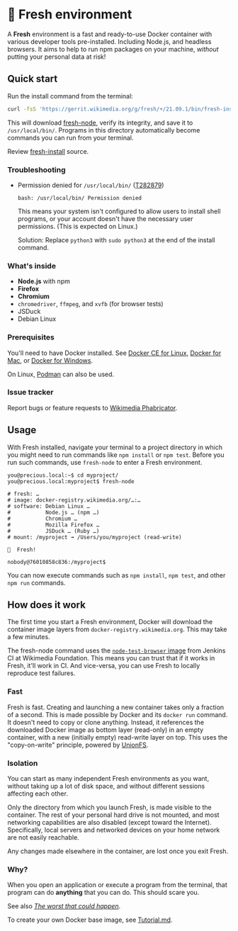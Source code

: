 # 🌱  Fresh environment

A **Fresh** environment is a fast and ready-to-use Docker container with
various developer tools pre-installed. Including Node.js, and headless
browsers. It aims to help to run npm packages on your machine,
_without_ putting your personal data at risk!

## Quick start

Run the install command from the terminal:

```sh
curl -fsS 'https://gerrit.wikimedia.org/g/fresh/+/21.09.1/bin/fresh-install?format=TEXT' | base64 --decode | python3
```

This will download [fresh-node](/bin/fresh-node12), verify its integrity, and save it to `/usr/local/bin/`. Programs in this directory automatically become commands you can run from your terminal.

Review [fresh-install](/bin/fresh-install) source.

### Troubleshooting

* Permission denied for `/usr/local/bin/` ([T282879](https://phabricator.wikimedia.org/T282879))

  ```
  bash: /usr/local/bin/ Permission denied
  ```

  This means your system isn't configured to allow users to install
  shell programs, or your account doesn't have the necessary user
  permissions. (This is expected on Linux.)

  Solution: Replace `python3` with `sudo python3` at the end of the install
  command.


### What's inside

* **Node.js** with npm
* **Firefox**
* **Chromium**
* `chromedriver`, `ffmpeg`, and `xvfb` (for browser tests)
* JSDuck
* Debian Linux

### Prerequisites

You'll need to have Docker installed. See [Docker CE for Linux](https://docs.docker.com/install/#server), [Docker for Mac](https://hub.docker.com/editions/community/docker-ce-desktop-mac), or [Docker for Windows](https://docs.docker.com/docker-for-windows/install/).

On Linux, [Podman](https://podman.io/) can also be used.

### Issue tracker

Report bugs or feature requests to [Wikimedia Phabricator](https://phabricator.wikimedia.org/tag/fresh/).

## Usage

With Fresh installed, navigate your terminal to a project directory in which
you might need to run commands like `npm install` or `npm test`.
Before you run such commands, use `fresh-node` to enter a Fresh environment.

```
you@precious.local:~$ cd myproject/
you@precious.local:myproject$ fresh-node

# fresh: …
# image: docker-registry.wikimedia.org/…:…
# software: Debian Linux …
#           Node.js … (npm …)
#           Chromium …
#           Mozilla Firefox …
#           JSDuck … (Ruby …)
# mount: /myproject ➟ /Users/you/myproject (read-write)

🌱  Fresh!

nobody@76010858c836:/myproject$
```

You can now execute commands such as `npm install`, `npm test`, and
other `npm run` commands.

## How does it work

The first time you start a Fresh environment, Docker will download the
container image layers from `docker-registry.wikimedia.org`. This may take
a few minutes.

The fresh-node command uses the [`node-test-browser` image](./Tutorial.md#start-of-content)
from Jenkins CI at Wikimedia Foundation. This means you can trust that if it
works in Fresh, it'll work in CI. And vice-versa, you can use Fresh to locally
reproduce test failures.

### Fast

Fresh is fast. Creating and launching a new container takes only a fraction
of a second. This is made possible by Docker and its `docker run` command.
It doesn't need to copy or clone anything. Instead, it references the
downloaded Docker image as bottom layer (read-only) in an empty container,
with a new (initially empty) read-write layer on top. This uses the
"copy-on-write" principle, powered by [UnionFS](https://en.wikipedia.org/wiki/UnionFS).

### Isolation

You can start as many independent Fresh environments as you want,
without taking up a lot of disk space, and without different sessions
affecting each other.

Only the directory from which you launch Fresh, is made visible to the container.
The rest of your personal hard drive is not mounted, and most networking
capabilities are also disabled (except toward the Internet). Specifically,
local servers and networked devices on your home network are not easily
reachable.

Any changes made elsewhere in the container, are lost once you exit Fresh.

### Why?

When you open an application or execute a program from the terminal,
that program can do **anything** that you can do. This should scare you.

See also _[The worst that could happen](https://timotijhof.net/posts/2019/protect-yourself-from-npm/)_.

To create your own Docker base image, see [Tutorial.md](./Tutorial.md).
